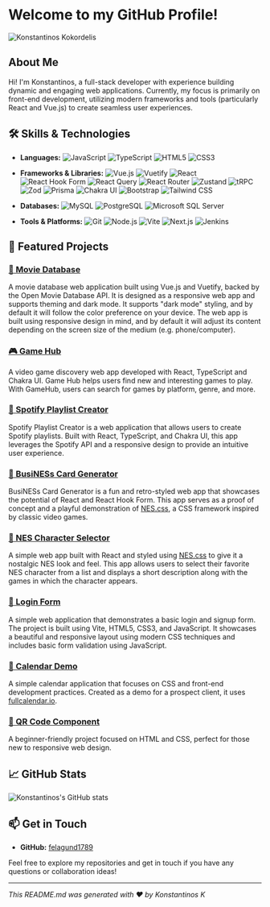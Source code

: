 # Welcome to my GitHub Profile!

![Konstantinos Kokordelis](https://avatars.githubusercontent.com/u/16318784?s=128&v=4)

## About Me

Hi! I'm Konstantinos, a full-stack developer with experience building dynamic and engaging web applications. Currently, my focus is primarily on front-end development, utilizing modern frameworks and tools (particularly React and Vue.js) to create seamless user experiences.

## 🛠️ Skills & Technologies

- **Languages:** 
  ![JavaScript](https://img.shields.io/badge/JavaScript-F7DF1E?style=flat-square&logo=javascript&logoColor=black)
  ![TypeScript](https://img.shields.io/badge/TypeScript-3178C6?style=flat-square&logo=typescript&logoColor=white)
  ![HTML5](https://img.shields.io/badge/HTML5-E34F26?style=flat-square&logo=html5&logoColor=white)
  ![CSS3](https://img.shields.io/badge/CSS3-1572B6?style=flat-square&logo=css3&logoColor=white)

- **Frameworks & Libraries:** 
  ![Vue.js](https://img.shields.io/badge/Vue.js-4FC08D?style=flat-square&logo=vue.js&logoColor=white)
  ![Vuetify](https://img.shields.io/badge/Vuetify-1867C0?style=flat-square&logo=vuetify&logoColor=white)
  ![React](https://img.shields.io/badge/React-%2320232a.svg?style=flat-square&logo=react&logoColor=%2361DAFB)
  ![React Hook Form](https://img.shields.io/badge/React_Hook_Form-%23EC5990.svg?style=flat-square&logo=reacthookform&logoColor=white)
  ![React Query](https://img.shields.io/badge/React_Query-%23FF4154.svg?style=flat-square&logo=react-query&logoColor=white)
  ![React Router](https://img.shields.io/badge/React_Router-%23CA4245.svg?style=flat-square&logo=react-router&logoColor=white)
  ![Zustand](https://img.shields.io/badge/Zustand-%23000000.svg?style=flat-square&logo=Zustand&logoColor=white)
  ![tRPC](https://img.shields.io/badge/tRPC-2596be?style=flat-square&logo=trpc&logoColor=white)
  ![Zod](https://img.shields.io/badge/Zod-3178C6?style=flat-square&logo=zod&logoColor=white)
  ![Prisma](https://img.shields.io/badge/Prisma-2D3748?style=flat-square&logo=prisma&logoColor=white)
  ![Chakra UI](https://img.shields.io/badge/Chakra_UI-319795?style=flat-square&logo=chakraui&logoColor=white)
  ![Bootstrap](https://img.shields.io/badge/Bootstrap-7952B3?style=flat-square&logo=bootstrap&logoColor=white)
  ![Tailwind CSS](https://img.shields.io/badge/Tailwind_CSS-38B2AC?style=flat-square&logo=tailwindcss&logoColor=white)

- **Databases:** 
  ![MySQL](https://img.shields.io/badge/MySQL-4479A1?style=flat-square&logo=mysql&logoColor=white)
  ![PostgreSQL](https://img.shields.io/badge/PostgreSQL-336791?style=flat-square&logo=postgresql&logoColor=white)
  ![Microsoft SQL Server](https://img.shields.io/badge/Microsoft_SQL_Server-CC2927?style=flat-square&logo=microsoft-sql-server&logoColor=white)

- **Tools & Platforms:** 
  ![Git](https://img.shields.io/badge/Git-F05032?style=flat-square&logo=git&logoColor=white)
  ![Node.js](https://img.shields.io/badge/Node.js-339933?style=flat-square&logo=nodedotjs&logoColor=white)
  ![Vite](https://img.shields.io/badge/Vite-%23646CFF.svg?style=flat-square&logo=vite&logoColor=white)
  ![Next.js](https://img.shields.io/badge/Next.js-000000?style=flat-square&logo=nextdotjs&logoColor=white)
  ![Jenkins](https://img.shields.io/badge/Jenkins-D24939?style=flat-square&logo=jenkins&logoColor=white)

## 🌟 Featured Projects

### [🎥 Movie Database](https://github.com/felagund1789/movie-database)
A movie database web application built using Vue.js and Vuetify, backed by the Open Movie Database API. It is designed as a responsive web app and supports theming and dark mode. It supports "dark mode" styling, and by default it will follow the color preference on your device. The web app is built using responsive design in mind, and by default it will adjust its content depending on the screen size of the medium (e.g. phone/computer).

### [🎮 Game Hub](https://github.com/felagund1789/game-hub)
A video game discovery web app developed with React, TypeScript and Chakra UI. Game Hub helps users find new and interesting games to play. With GameHub, users can search for games by platform, genre, and more.

### [🎵 Spotify Playlist Creator](https://github.com/felagund1789/spotify-playlist)
Spotify Playlist Creator is a web application that allows users to create Spotify playlists. Built with React, TypeScript, and Chakra UI, this app leverages the Spotify API and a responsive design to provide an intuitive user experience.

### [📇 BusiNESs Card Generator](https://github.com/felagund1789/business-card-generator)
BusiNESs Card Generator is a fun and retro-styled web app that showcases the potential of React and React Hook Form. This app serves as a proof of concept and a playful demonstration of [NES.css](https://github.com/nostalgic-css/NES.css), a CSS framework inspired by classic video games.

### [🍄 NES Character Selector](https://github.com/felagund1789/nes-character-selector)
A simple web app built with React and styled using [NES.css](https://github.com/nostalgic-css/NES.css) to give it a nostalgic NES look and feel. This app allows users to select their favorite NES character from a list and displays a short description along with the games in which the character appears.

### [👤 Login Form](https://github.com/felagund1789/login-form)
A simple web application that demonstrates a basic login and signup form. The project is built using Vite, HTML5, CSS3, and JavaScript. It showcases a beautiful and responsive layout using modern CSS techniques and includes basic form validation using JavaScript.

### [📅 Calendar Demo](https://github.com/felagund1789/calendar)
A simple calendar application that focuses on CSS and front-end development practices. Created as a demo for a prospect client, it uses [fullcalendar.io](https://fullcalendar.io/).

### [🔲 QR Code Component](https://github.com/felagund1789/qr-code-component)
A beginner-friendly project focused on HTML and CSS, perfect for those new to responsive web design.

## 📈 GitHub Stats

![Konstantinos's GitHub stats](https://github-readme-stats.vercel.app/api?username=felagund1789&show_icons=true&theme=radical)

## 📫 Get in Touch

- **GitHub:** [felagund1789](https://github.com/felagund1789)

Feel free to explore my repositories and get in touch if you have any questions or collaboration ideas!

---

_This README.md was generated with ❤️ by Konstantinos K_
